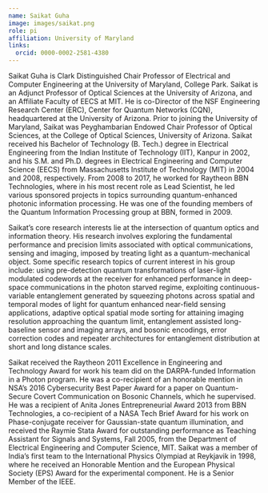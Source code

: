 ```yaml
---
name: Saikat Guha
image: images/saikat.png
role: pi
affiliation: University of Maryland
links:
  orcid: 0000-0002-2581-4380
---
```


Saikat Guha is Clark Distinguished Chair Professor of Electrical and Computer Engineering at the University of Maryland, College Park. Saikat is an Adjunct Professor of Optical Sciences at the University of Arizona, and an Affiliate Faculty of EECS at MIT. He is co-Director of the NSF Engineering Research Center (ERC), Center for Quantum Networks (CQN), headquartered at the University of Arizona. Prior to joining the University of Maryland, Saikat was Peyghambarian Endowed Chair Professor of Optical Sciences, at the College of Optical Sciences, University of Arizona. Saikat received his Bachelor of Technology (B. Tech.) degree in Electrical Engineering from the Indian Institute of Technology (IIT), Kanpur in 2002, and his S.M. and Ph.D. degrees in Electrical Engineering and Computer Science (EECS) from Massachusetts Institute of Technology (MIT) in 2004 and 2008, respectively. From 2008 to 2017, he worked for Raytheon BBN Technologies, where in his most recent role as Lead Scientist, he led various sponsored projects in topics surrounding quantum-enhanced photonic information processing. He was one of the founding members of the Quantum Information Processing group at BBN, formed in 2009.

Saikat’s core research interests lie at the intersection of quantum optics and information theory. His research involves exploring the fundamental performance and precision limits associated with optical communications, sensing and imaging, imposed by treating light as a quantum-mechanical object. Some specific research topics of current interest in his group include: using pre-detection quantum transformations of laser-light modulated codewords at the receiver for enhanced performance in deep-space communications in the photon starved regime, exploiting continuous-variable entanglement generated by squeezing photons across spatial and temporal modes of light for quantum enhanced near-field sensing applications, adaptive optical spatial mode sorting for attaining imaging resolution approaching the quantum limit, entanglement assisted long-baseline sensor and imaging arrays, and bosonic encodings, error correction codes and repeater architectures for entanglement distribution at short and long distance scales.

Saikat received the Raytheon 2011 Excellence in Engineering and Technology Award for work his team did on the DARPA-funded Information in a Photon program. He was a co-recipient of an honorable mention in NSA’s 2016 Cybersecurity Best Paper Award for a paper on Quantum-Secure Covert Communication on Bosonic Channels, which he supervised. He was a recipient of Anita Jones Entrepreneurial Award 2013 from BBN Technologies, a co-recipient of a NASA Tech Brief Award for his work on Phase-conjugate receiver for Gaussian-state quantum illumination, and received the Raymie Stata Award for outstanding performance as Teaching Assistant for Signals and Systems, Fall 2005, from the Department of Electrical Engineering and Computer Science, MIT. Saikat was a member of India’s first team to the International Physics Olympiad at Reykjavik in 1998, where he received an Honorable Mention and the European Physical Society (EPS) Award for the experimental component. He is a Senior Member of the IEEE.
